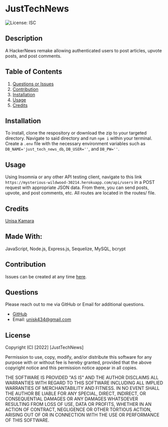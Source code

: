 # JustTechNews 

![License: ISC](https://img.shields.io/badge/License-ISC-blue.svg)

## Description
A HackerNews remake allowing authenticated users to post articles, upvote posts, and post comments.
## Table of Contents
1. [Questions or Issues](#Questions)
2. [Contribution](#Contribution)
3. [Installation](#Installation)
4. [Usage](#Usage)
6. [Credits](#Credits)
## Installation
To install, clone the respository or download the zip to your targeted directory. Navigate to said directory and run `npm i` within your terminal. Create a `.env` file with the necessary environment variables such as `DB_NAME='just_tech_news_db`, `DB_USER=''`, and `DB_PW=''`.
## Usage
Using Insomnia or any other API testing client, navigate to this link `https://mysterious-wildwood-30214.herokuapp.com/api/users` in a POST request with appropriate JSON data. From there, you can send posts, upvote, and post comments, etc. All routes are located in the routes/ file. 
## Credits
[Unisa Kamara](https://github.com/unis434)
## Made With:
JavaScript, Node.js, Express.js, Sequelize, MySQL, bcrypt
## Contribution 
Issues can be created at any time [here](https://github.com/unis434/JustTechNews/issues).
## Questions
Please reach out to me via GitHub or Email for additional questions.

- [GitHub](https://github.com/unis434)
- Email: unisk434@gmail.com

## License
Copyright (C) [2022] [JustTechNews]

Permission to use, copy, modify, and/or distribute this software 
for any purpose with or without fee is hereby granted, 
provided that the above copyright notice and 
this permission notice appear in all copies.

THE SOFTWARE IS PROVIDED "AS IS" AND THE AUTHOR DISCLAIMS ALL WARRANTIES WITH 
REGARD TO THIS SOFTWARE INCLUDING ALL IMPLIED WARRANTIES OF MERCHANTABILITY AND 
FITNESS. IN NO EVENT SHALL THE AUTHOR BE LIABLE FOR ANY SPECIAL, DIRECT, INDIRECT, 
OR CONSEQUENTIAL DAMAGES OR ANY DAMAGES WHATSOEVER RESULTING FROM LOSS OF USE, 
DATA OR PROFITS, WHETHER IN AN ACTION OF CONTRACT, NEGLIGENCE OR OTHER TORTIOUS 
ACTION, ARISING OUT OF OR IN CONNECTION WITH THE USE OR PERFORMANCE OF THIS SOFTWARE.

